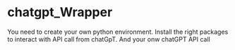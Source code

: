 ﻿# chatgpt_Wrapper

You need to create your own python environment. Install the right packages to interact with API call from chatGpT. And your onw chatGPT API call
